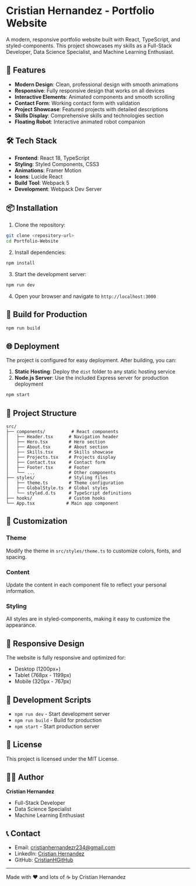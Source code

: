 # Cristian Hernandez - Portfolio Website

A modern, responsive portfolio website built with React, TypeScript, and styled-components. This project showcases my skills as a Full-Stack Developer, Data Science Specialist, and Machine Learning Enthusiast.

## 🚀 Features

- **Modern Design**: Clean, professional design with smooth animations
- **Responsive**: Fully responsive design that works on all devices
- **Interactive Elements**: Animated components and smooth scrolling
- **Contact Form**: Working contact form with validation
- **Project Showcase**: Featured projects with detailed descriptions
- **Skills Display**: Comprehensive skills and technologies section
- **Floating Robot**: Interactive animated robot companion

## 🛠️ Tech Stack

- **Frontend**: React 18, TypeScript
- **Styling**: Styled Components, CSS3
- **Animations**: Framer Motion
- **Icons**: Lucide React
- **Build Tool**: Webpack 5
- **Development**: Webpack Dev Server

## 📦 Installation

1. Clone the repository:

```bash
git clone <repository-url>
cd Portfolio-Website
```

2. Install dependencies:

```bash
npm install
```

3. Start the development server:

```bash
npm run dev
```

4. Open your browser and navigate to `http://localhost:3000`

## 🚀 Build for Production

```bash
npm run build
```

## 🌐 Deployment

The project is configured for easy deployment. After building, you can:

1. **Static Hosting**: Deploy the `dist` folder to any static hosting service
2. **Node.js Server**: Use the included Express server for production deployment

```bash
npm start
```

## 📁 Project Structure

```
src/
├── components/          # React components
│   ├── Header.tsx      # Navigation header
│   ├── Hero.tsx        # Hero section
│   ├── About.tsx       # About section
│   ├── Skills.tsx      # Skills showcase
│   ├── Projects.tsx    # Projects display
│   ├── Contact.tsx     # Contact form
│   ├── Footer.tsx      # Footer
│   └── ...             # Other components
├── styles/             # Styling files
│   ├── theme.ts        # Theme configuration
│   ├── GlobalStyle.ts  # Global styles
│   └── styled.d.ts     # TypeScript definitions
├── hooks/              # Custom hooks
└── App.tsx            # Main app component
```

## 🎨 Customization

### Theme

Modify the theme in `src/styles/theme.ts` to customize colors, fonts, and spacing.

### Content

Update the content in each component file to reflect your personal information.

### Styling

All styles are in styled-components, making it easy to customize the appearance.

## 📱 Responsive Design

The website is fully responsive and optimized for:

- Desktop (1200px+)
- Tablet (768px - 1199px)
- Mobile (320px - 767px)

## 🔧 Development Scripts

- `npm run dev` - Start development server
- `npm run build` - Build for production
- `npm start` - Start production server

## 📄 License

This project is licensed under the MIT License.

## 👨‍💻 Author

**Cristian Hernandez**

- Full-Stack Developer
- Data Science Specialist
- Machine Learning Enthusiast

## 📞 Contact

- Email: cristianhernandezr234@gmail.com
- LinkedIn: [Cristian Hernandez](https://www.linkedin.com/in/cristian-hernandez-710a152b0/)
- GitHub: [CristianHGitHub](https://github.com/CristianHGitHub)

---

Made with ❤️ and lots of ☕️ by Cristian Hernandez
